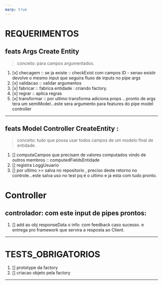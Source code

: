 ```yaml
---
marp: true
---
```

# REQUERIMENTOS

## feats Args Create Entity
> conceito: para campos argumentados.

1. [x] checagem ::  se ja existe :: checkExist com campos ID - senao existir devolve o mesmo input que seguira fluxo de inputs no pipe args
1. [x] validacao :: validar argumentos
1. [x] fabricar :: fabrica entidade : criando factory.
1. [x] regrar :: aplica regras
1. [x] transformar :: por ultimo transforma adiciona props ...pronto de args tera um semiModel...este sera argumento para features do pipe model controller


---

## feats Model Controller CreateEntity :

> conceito: tudo que possa usar todos campos de um modelo final de entidade.

1. [] computaCampos que precisam de valores computados vindo de outros membros :: computedFieldsEntidade
1. [] registra LoggUsuario
1. [] por ultimo >> salva no repositorio , preciso deste retorno no controle...este salva uso no test pq é o ultimo e ja esta com tudo pronto.

# Controller

## controlador: com este input de pipes prontos:

1. [] add ao obj responseData o info: com feedback caso sucesso. e entrega pro framework que servira a resposta ao Client.

---

# TESTS_OBRIGATORIOS
1. [] prototype da factory
1. [] criacao objeto pela factory

---


